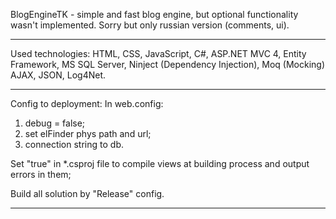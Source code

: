 BlogEngineTK - simple and fast blog engine, but optional functionality wasn't implemented.
Sorry but only russian version (comments, ui).

-------------------------------------------------------------------------------
Used technologies:
HTML, CSS, JavaScript, C#, ASP.NET MVC 4, Entity Framework, MS SQL Server, 
Ninject (Dependency Injection), Moq (Mocking) AJAX, JSON, Log4Net.

-------------------------------------------------------------------------------

Config to deployment:
In web.config:
1. debug = false;
2. set elFinder phys path and url;
3. connection string to db.

Set "<MvcBuildViews>true</MvcBuildViews>" in *.csproj file to compile views at building process 
and output errors in them;

Build all solution by "Release" config.

-------------------------------------------------------------------------------
